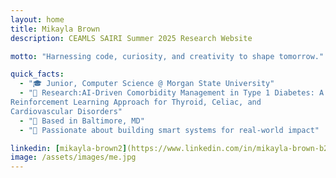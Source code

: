 ```yaml
---
layout: home
title: Mikayla Brown
description: CEAMLS SAIRI Summer 2025 Research Website

motto: "Harnessing code, curiosity, and creativity to shape tomorrow."

quick_facts:
  - "🎓 Junior, Computer Science @ Morgan State University"
  - "🔬 Research:AI-Driven Comorbidity Management in Type 1 Diabetes: A
Reinforcement Learning Approach for Thyroid, Celiac, and
Cardiovascular Disorders"
  - "📍 Based in Baltimore, MD"
  - "🚀 Passionate about building smart systems for real-world impact"

linkedin: [mikayla-brown2](https://www.linkedin.com/in/mikayla-brown-b27553294/)
image: /assets/images/me.jpg
---
```


